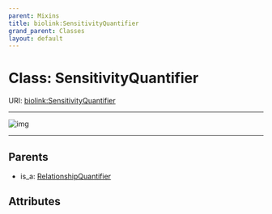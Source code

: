 ```yaml
---
parent: Mixins
title: biolink:SensitivityQuantifier
grand_parent: Classes
layout: default
---
```


# Class: SensitivityQuantifier




URI: [biolink:SensitivityQuantifier](https://w3id.org/biolink/vocab/SensitivityQuantifier)


---

![img](http://yuml.me/diagram/nofunky;dir:TB/class/[RelationshipQuantifier]%5E-[SensitivityQuantifier],[RelationshipQuantifier])

---


## Parents

 *  is_a: [RelationshipQuantifier](RelationshipQuantifier.md)

## Attributes

